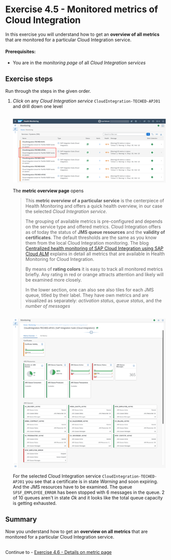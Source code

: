 # Exercise 4.5 - Monitored metrics of Cloud Integration

In this exercise you will understand how to get an **overview of all metrics** that are monitored for a particular Cloud Integration service.

#### Prerequisites:

- You are in the *monitoring page* of all *Cloud Integration services* 

## Exercise steps

Run through the steps in the given order.

1. *Click* on any *Cloud Integration service* `CloudIntegration-TECHED-APJ01` and drill down one level 

    <br>![](/exercises/ex4/images/HMDrillDownToInstanceAPJ01.png)
    
    The **metric overview page** opens
    
    >
    > This **metric overview of a particular service** is the centerpiece of Health Monitoring and offers a quick health overview, in our case the selected *Cloud Integration service*. 
    >
    > The grouping of available metrics is pre-configured and depends on the service type and offered metrics. Cloud Integration offers as of today the status of **JMS queue resources** and the **validity of certificates**. The default thresholds are the same as you know them from the local Cloud Integration monitoring. The blog [Centralized health monitoring of SAP Cloud Integration using SAP Cloud ALM](https://blogs.sap.com/2022/02/07/centralized-health-monitoring-of-sap-cloud-integration-using-sap-cloud-alm/) explains in detail all metrics that are available in Health Monitoring for Cloud Integration.
    >
    > By means of **rating colors** it is easy to track all monitored metrics briefly. Any rating in red or orange attracts attention and likely will be examined more closely.
    > 
    > In the lower section, one can also see also tiles for each JMS queue, titled by their label. They have own metrics and are visualized as separately: *activation status*, *queue status*, and the *number of messages*
    >
    
    <br>![](/exercises/ex4/images/HMMetricOverview.png)
        
    For the selected Cloud Integration service `CloudIntegration-TECHED-APJ01` you see that a certificate is in state *Warning* and soon expiring. And the JMS resources have to be examined. The queue `SFSF_EMPLOYEE_ERROR` has been stopped with 6 messages in the queue. 2 of 10 queues aren't in state *Ok* and it looks like the total queue capacity is getting exhausted.
    
## Summary

Now you understand how to get an **overview on all metrics** that are monitored for a particular Cloud Integration service.

<br>Continue to - [Exercise 4.6 - Details on metric page](/exercises/ex4/ex46/)

